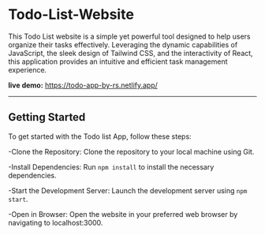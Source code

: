 # Todo-List-Website

This Todo List website is a simple yet powerful tool designed to help users organize their tasks effectively. Leveraging the dynamic capabilities of JavaScript, the sleek design of Tailwind CSS, and the interactivity of React, this application provides an intuitive and efficient task management experience.

**live demo:** https://todo-app-by-rs.netlify.app/

---

## Getting Started

To get started with the Todo list App, follow these steps:

-Clone the Repository: Clone the repository to your local machine using Git.

-Install Dependencies: Run `npm install` to install the necessary dependencies.

-Start the Development Server: Launch the development server using `npm start`.

-Open in Browser: Open the website in your preferred web browser by navigating to localhost:3000.
